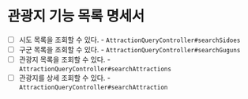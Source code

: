 # 관광지 기능 목록 명세서

* [ ] 시도 목록을 조회할 수 있다. - `AttractionQueryController#searchSidoes`
* [ ] 구군 목록을 조회할 수 있다. - `AttractionQueryController#searchGuguns`
* [ ] 관광지 목록을 조회할 수 있다. - `AttractionQueryController#searchAttractions`
* [ ] 관광지를 상세 조회할 수 있다. - `AttractionQueryController#searchAttraction`

